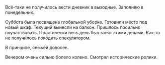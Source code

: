 Всё-таки не получилось вести дневник в выходные. Заполняю в понедельник.

Суббота была посвящена глобальной уборке. Готовили место под новый шкаф. Текущий вынесли на балкон. 
Пришлось посильно поучаствовать.
Практически весь день был занят этими делами. Как-то не получилось покодить спекулятором.

В принципе, семьёй доволен.

Вечером очень сильно болело колено.
Смотрел исторические ролики.
